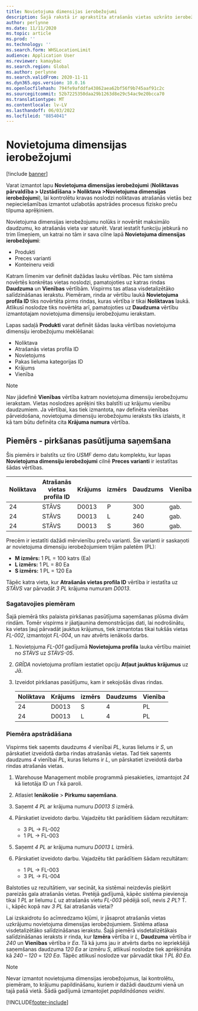 ```yaml
---
title: Novietojuma dimensijas ierobežojumi
description: Šajā rakstā ir aprakstīta atrašanās vietas uzkrāto ierobežojumu funkcionalitāte.
author: perlynne
ms.date: 11/11/2020
ms.topic: article
ms.prod: ''
ms.technology: ''
ms.search.form: WHSLocationLimit
audience: Application User
ms.reviewer: kamaybac
ms.search.region: Global
ms.author: perlynne
ms.search.validFrom: 2020-11-11
ms.dyn365.ops.version: 10.0.16
ms.openlocfilehash: 794fe9afddfa43862aea62bf56f9b745aaf91c2c
ms.sourcegitcommit: 52b7225350daa29b1263d8e29c54ac9e20bcca70
ms.translationtype: MT
ms.contentlocale: lv-LV
ms.lasthandoff: 06/03/2022
ms.locfileid: "8854041"
---
```

# <a name="location-stocking-limits"></a>Novietojuma dimensijas ierobežojumi

[!include [banner](../includes/banner.md)]

Varat izmantot lapu **Novietojuma dimensijas ierobežojumi** (**Noliktavas pārvaldība \> Uzstādīšana \> Noliktava \>Novietojuma dimensijas ierobežojumi**), lai kontrolētu kravas noslodzi noliktavas atrašanās vietās bez nepieciešamības izmantot uzlabotās apstrādes procesus fizisko preču tilpuma aprēķiniem.

Novietojuma dimensijas ierobežojumu nolūks ir novērtēt maksimālo daudzumu, ko atrašanās vieta var saturēt. Varat iestatīt funkciju jebkurā no trim līmeņiem, un katrai no tām ir sava cilne lapā **Novietojuma dimensijas ierobežojumi**:

- Produkti
- Preces varianti
- Konteineru veidi

Katram līmenim var definēt dažādas lauku vērtības. Pēc tam sistēma novērtēs konkrētas vietas noslodzi, pamatojoties uz katras rindas **Daudzuma** un **Vienības** vērtībām. Vispirms tas atlasa visdetalizētāko salīdzināšanas ierakstu. Piemēram, rinda ar vērtību laukā **Novietojuma profila ID** tiks novērtēta pirms rindas, kuras vērtība ir tikai **Noliktavas** laukā. Atlikusī noslodze tiks novērtēta arī, pamatojoties uz **Daudzuma** vērtību izmantotajam novietojuma dimensiju ierobežojumu ierakstam.

Lapas sadaļā **Produkti** varat definēt šādas lauka vērtības novietojuma dimensiju ierobežojumu meklēšanai:

- Noliktava
- Atrašanās vietas profila ID
- Novietojums
- Pakas lieluma kategorijas ID
- Krājums
- Vienība

> [!NOTE]
> Nav jādefinē **Vienības** vērtība katram novietojuma dimensiju ierobežojumu ierakstam. Vietas noslodzes aprēķini tiks balstīti uz krājumu vienību daudzumiem. Ja vērtībai, kas tiek izmantota, nav definēta vienības pārveidošana, novietojuma dimensiju ierobežojumu ieraksts tiks izlaists, it kā tam būtu definēta cita **Krājuma numura** vērtība.

## <a name="example--purchase-order-receiving"></a>Piemērs - pirkšanas pasūtījuma saņemšana

Šis piemērs ir balstīts uz tīro *USMF* demo datu komplektu, kur lapas **Novietojuma dimensiju ierobežojumi** cilnē **Preces varianti** ir iestatītas šādas vērtības.

| Noliktava | Atrašanās vietas profila ID | Krājums | izmērs | Daudzums | Vienība |
|-----------|---------------------|-------------|------|----------|------|
| 24        | STĀVS               | D0013       | P    | 300      | gab.   |
| 24        | STĀVS               | D0013       | L    | 240      | gab.   |
| 24        | STĀVS               | D0013       | S    | 360      | gab.   |

Precēm ir iestatīti dažādi mērvienību preču varianti. Šie varianti ir saskaņoti ar novietojuma dimensiju ierobežojumiem trijām paletēm (PL):

- **M izmērs:** 1 PL = 100 katrs (Ea)
- **L izmērs:** 1 PL = 80 Ea
- **S izmērs:** 1 PL = 120 Ea

Tāpēc katra vieta, kur **Atrašanās vietas profila ID** vērtība ir iestatīta uz *STĀVS* var pārvadāt *3* *PL* krājuma numuram *D0013*.

### <a name="prepare-for-the-example"></a>Sagatavojies piemēram

Šajā piemērā tiks palaista pirkšanas pasūtījuma saņemšanas plūsma divām rindām. Tomēr vispirms ir jāatjaunina demonstrācijas dati, lai nodrošinātu, ka vietas ļauj pārvadāt jauktus krājumus, tiek izmantotas tikai tukšās vietas *FL-002*, izmantojot *FL-004*, un nav atvērts ienākošs darbs.

1. Novietojuma *FL-001* gadījumā **Novietojuma profila** lauka vērtību mainiet no *STĀVS* uz *STĀVS-05*.
1. *GRĪDA* novietojuma profilam iestatiet opciju **Atļaut jauktus krājumus** uz *Jā*.
1. Izveidot pirkšanas pasūtījumu, kam ir sekojošās divas rindas.

    | Noliktava | Krājums | izmērs | Daudzums | Vienība |
    |-----------|-------------|------|----------|------|
    | 24        | D0013       | S    | 4        | PL   |
    | 24        | D0013       | L    | 4        | PL   |

### <a name="process-the-example"></a>Piemēra apstrādāšana

Vispirms tiek saņemts daudzums *4* vienībai *PL*, kuras lielums ir *S*, un pārskatiet izveidotā darba rindas atrašanās vietas. Tad tiek saņemts daudzums *4* vienībai *PL*, kuras lielums ir *L*, un pārskatiet izveidotā darba rindas atrašanās vietas.

1. Warehouse Management mobile programmā piesakieties, izmantojot *24* kā lietotāja ID un *1* kā paroli.
1. Atlasiet **Ienākošie** \> **Pirkumu saņemšana**.
1. Saņemt *4* *PL* ar krājuma numuru *D0013* *S* izmērā.
1. Pārskatiet izveidoto darbu. Vajadzētu tikt parādītiem šādam rezultātam:

    - 3 PL -\> FL-002
    - 1 PL -\> FL-003

1. Saņemt *4* *PL* ar krājuma numuru *D0013* *L* izmērā.
1. Pārskatiet izveidoto darbu. Vajadzētu tikt parādītiem šādam rezultātam:

    - 1 PL -\> FL-003
    - 3 PL -\> FL-004

Balstoties uz rezultātiem, var secināt, ka sistēmai neizdevās piešķirt pareizās gala atrašanās vietas. Pretējā gadījumā, kāpēc sistēma pievienoja tikai *1* *PL* ar lielumu *L* uz atrašanās vietu *FL-003* pēdējā solī, nevis *2* *PL*? T. i., kāpēc kopā nav *3* *PL* šai atrašanās vietai?

Lai izskaidrotu šo acīmredzamo kļūmi, ir jāsaprot atrašanās vietas uzkrājumu novietojuma dimensijas ierobežojumiem. Sistēma atlasa visdetalizētāko salīdzināšanas ierakstu. Šajā piemērā visdetalizētākais salīdzināšanas ieraksts ir rinda, kur **Izmēra** vērtība ir *L*, **Daudzuma** vērtība ir *240* un **Vienības** vērtība ir *Ea*. Tā kā jums jau ir atvērts darbs no iepriekšējā saņemšanas daudzuma *120* *Ea* ar izmēru *S*, atlikusī noslodze tiek aprēķināta kā *240* – *120* = *120* *Ea*. Tāpēc atlikusī noslodze var pārvadāt tikai *1* *PL* *80* *Ea*.

> [!NOTE]
> Nevar izmantot novietojuma dimensijas ierobežojumus, lai kontrolētu, piemēram, to krājumu papildināšanu, kuriem ir dažādi daudzumi vienā un tajā pašā vietā. Šādā gadījumā izmantojiet *papildināšanas veidni*.


[!INCLUDE[footer-include](../../includes/footer-banner.md)]